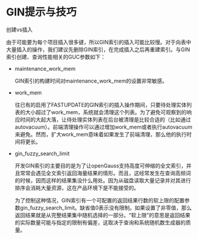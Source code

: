 # GIN提示与技巧<a name="ZH-CN_TOPIC_0242370666"></a>

创建vs插入

由于可能要为每个项目插入很多键，所以GIN索引的插入可能比较慢。对于向表中大量插入的操作，我们建议先删除GIN索引，在完成插入之后再重建索引。与GIN索引创建、查询性能相关的GUC参数如下：

-   maintenance\_work\_mem

    GIN索引的构建时间对maintenance\_work\_mem的设置非常敏感。

-   work\_mem

    往已有的启用了FASTUPDATE的GIN索引的插入操作期间，只要待处理实体列表的大小超过了work\_mem，系统就会清理这个列表。为了避免可观察到的响应时间的大起大落，让待处理实体列表在后台被清理是比较合适的（比如通过autovacuum）。前端清理操作可以通过增加work\_mem或者执行autovacuum来避免。然而，扩大work\_mem意味着如果发生了前端清理，那么他的执行时间将更长。

-   gin\_fuzzy\_search\_limit

    开发GIN索引的主要目的是为了让openGauss支持高度可伸缩的全文索引，并且常常会遇见全文索引返回海量结果的情形。而且，这经常发生在查询高频词的时候，因而这样的结果集没什么用处。因为从磁盘读取大量记录并对其进行排序会消耗大量资源，这在产品环境下是不能接受的。

    为了控制这种情况，GIN索引有一个可配置的返回结果行数的软上限的配置参数gin\_fuzzy\_search\_limit。缺省值0表示没有限制。如果设置了非零值，那么返回结果就是从完整结果集中随机选择的一部分。“软上限”的意思是返回结果的实际数量可能与指定的限制有偏差，这取决于查询和系统随机数生成器的质量。


